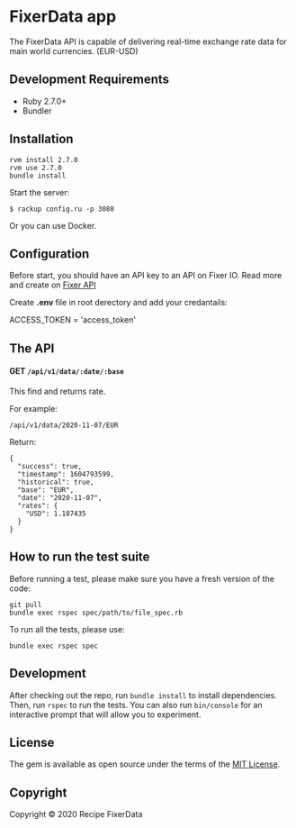 # FixerData app 

The FixerData API is capable of delivering real-time exchange rate data for main world currencies. (EUR-USD)

## Development Requirements

  * Ruby 2.7.0+
  * Bundler

## Installation

```
rvm install 2.7.0
rvm use 2.7.0
bundle install
```

Start the server:

`$ rackup config.ru -p 3088`

Or you can use Docker.

## Configuration

 Before start, you should have an API key to an API on Fixer IO. 
 Read more and create on [Fixer API](https://fixer.io/documentation)
 
Create **.env** file in root derectory and add your credantails:

ACCESS_TOKEN = 'access_token'


## The API

#### GET `/api/v1/data/:date/:base`

This find and returns rate.

For example:

`/api/v1/data/2020-11-07/EUR`

Return:


``` 
{
  "success": true,
  "timestamp": 1604793599,
  "historical": true,
  "base": "EUR",
  "date": "2020-11-07",
  "rates": {
    "USD": 1.187435
  }
}
```



## How to run the test suite

Before running a test, please make sure you have a fresh version of the code:

```shell
git pull
bundle exec rspec spec/path/to/file_spec.rb
```

To run all the tests, please use:

```shell
bundle exec rspec spec
```

## Development

After checking out the repo, run `bundle install` to install dependencies. Then, run `rspec` to run the tests. You can also run `bin/console` for an interactive prompt that will allow you to experiment.



## License

The gem is available as open source under the terms of the [MIT License](http://opensource.org/licenses/MIT).


## Copyright

Copyright © 2020 Recipe FixerData
